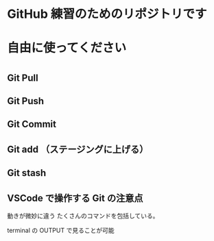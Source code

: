 # GitHub 練習のためのリポジトリです

# 自由に使ってください

#

## Git Pull

## Git Push

## Git Commit

## Git add （ステージングに上げる）　

## Git stash

## VSCode で操作する Git の注意点

動きが微妙に違う
たくさんのコマンドを包括している。

terminal の OUTPUT で見ることが可能
